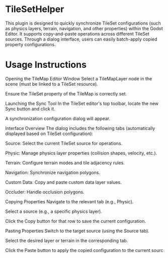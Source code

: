 # TileSetHelper

This plugin is designed to quickly synchronize TileSet configurations (such as physics layers, terrain, navigation, and other properties) within the Godot Editor. It supports copy-and-paste operations across different TileSet sources. Through a dialog interface, users can easily batch-apply copied property configurations.

# Usage Instructions

Opening the TileMap Editor Window
Select a TileMapLayer node in the scene (must be linked to a TileSet resource).

Ensure the TileSet property of the TileMap is correctly set.

Launching the Sync Tool
In the TileSet editor's top toolbar, locate the new Sync button and click it.

A synchronization configuration dialog will appear.

Interface Overview
The dialog includes the following tabs (automatically displayed based on TileSet configuration):

Source: Select the current TileSet source for operations.

Physic: Manage physics layer properties (collision shapes, velocity, etc.).

Terrain: Configure terrain modes and tile adjacency rules.

Navigation: Synchronize navigation polygons.

Custom Data: Copy and paste custom data layer values.

Occluder: Handle occlusion polygons.

Copying Properties
Navigate to the relevant tab (e.g., Physic).

Select a source (e.g., a specific physics layer).

Click the Copy button for that row to save the current configuration.

Pasting Properties
Switch to the target source (using the Source tab).

Select the desired layer or terrain in the corresponding tab.

Click the Paste button to apply the copied configuration to the current sourc
